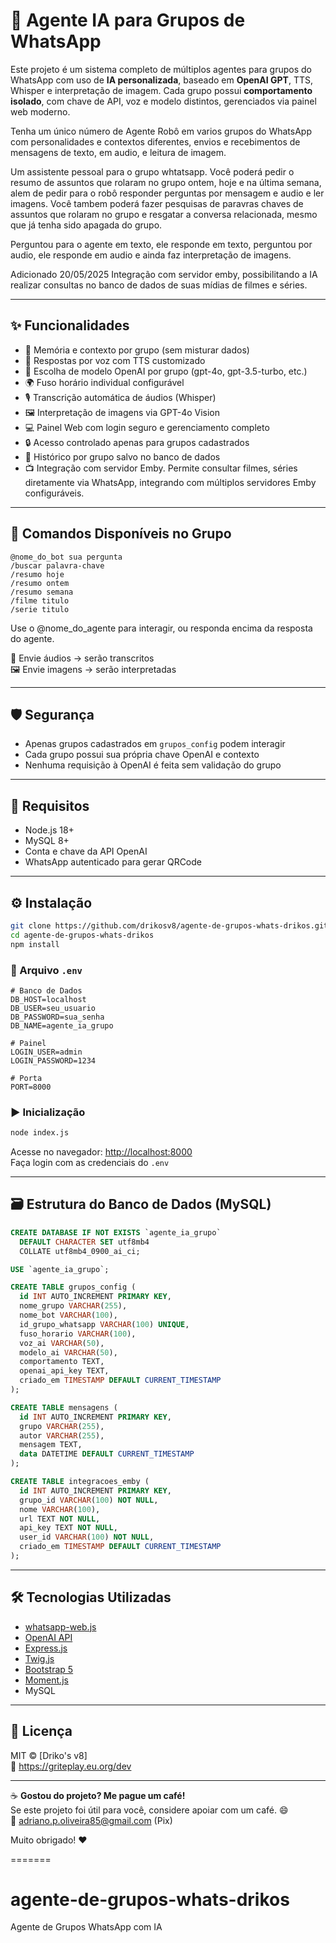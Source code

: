 # 🤖 Agente IA para Grupos de WhatsApp

Este projeto é um sistema completo de múltiplos agentes para grupos do WhatsApp com uso de **IA personalizada**, baseado em **OpenAI GPT**, TTS, Whisper e interpretação de imagem. 
Cada grupo possui **comportamento isolado**, com chave de API, voz e modelo distintos, gerenciados via painel web moderno.

Tenha um único número de Agente Robô em varios grupos do WhatsApp com personalidades e contextos diferentes, envios e recebimentos de mensagens de texto, em audio, e leitura de imagem.

Um assistente pessoal para o grupo whtatsapp.
Você poderá pedir o resumo de assuntos que rolaram no grupo ontem, hoje e na última semana, alem de pedir para o robô responder perguntas por mensagem e audio e ler imagens.
Você tambem poderá fazer pesquisas de paravras chaves de assuntos que rolaram no grupo e resgatar a conversa relacionada, mesmo que já tenha sido apagada do grupo. 

Perguntou para o agente em texto, ele responde em texto, perguntou por audio, ele responde em audio e ainda faz interpretação de imagens. 

Adicionado 20/05/2025 Integração com servidor emby, possibilitando a IA realizar consultas no banco de dados de suas mídias de filmes e séries.

---

## ✨ Funcionalidades

- 🧠 Memória e contexto por grupo (sem misturar dados)
- 📣 Respostas por voz com TTS customizado
- 🤖 Escolha de modelo OpenAI por grupo (gpt-4o, gpt-3.5-turbo, etc.)
- 🌍 Fuso horário individual configurável
- 🎙️ Transcrição automática de áudios (Whisper)
- 🖼️ Interpretação de imagens via GPT-4o Vision
- 💻 Painel Web com login seguro e gerenciamento completo
- 🔒 Acesso controlado apenas para grupos cadastrados
- 🧾 Histórico por grupo salvo no banco de dados
- 📺 Integração com servidor Emby.
  Permite consultar filmes, séries diretamente via WhatsApp, integrando com múltiplos servidores Emby configuráveis.

---

## 💬 Comandos Disponíveis no Grupo

```
@nome_do_bot sua pergunta
/buscar palavra-chave
/resumo hoje
/resumo ontem
/resumo semana
/filme titulo
/serie titulo
```
Use o @nome_do_agente para interagir, ou responda encima da resposta do agente.

🎤 Envie áudios → serão transcritos  
🖼️ Envie imagens → serão interpretadas

---

## 🛡️ Segurança

- Apenas grupos cadastrados em `grupos_config` podem interagir
- Cada grupo possui sua própria chave OpenAI e contexto
- Nenhuma requisição à OpenAI é feita sem validação do grupo

---

## 🧩 Requisitos

- Node.js 18+  
- MySQL 8+  
- Conta e chave da API OpenAI  
- WhatsApp autenticado para gerar QRCode

---

## ⚙️ Instalação

```bash
git clone https://github.com/drikosv8/agente-de-grupos-whats-drikos.git
cd agente-de-grupos-whats-drikos
npm install
```

### 📄 Arquivo `.env`

```env
# Banco de Dados
DB_HOST=localhost
DB_USER=seu_usuario
DB_PASSWORD=sua_senha
DB_NAME=agente_ia_grupo

# Painel
LOGIN_USER=admin
LOGIN_PASSWORD=1234

# Porta
PORT=8000
```

### ▶️ Inicialização

```bash
node index.js
```

Acesse no navegador: [http://localhost:8000](http://localhost:8000)  
Faça login com as credenciais do `.env`

---

## 🗃️ Estrutura do Banco de Dados (MySQL)

```sql
CREATE DATABASE IF NOT EXISTS `agente_ia_grupo`
  DEFAULT CHARACTER SET utf8mb4
  COLLATE utf8mb4_0900_ai_ci;

USE `agente_ia_grupo`;

CREATE TABLE grupos_config (
  id INT AUTO_INCREMENT PRIMARY KEY,
  nome_grupo VARCHAR(255),
  nome_bot VARCHAR(100),
  id_grupo_whatsapp VARCHAR(100) UNIQUE,
  fuso_horario VARCHAR(100),
  voz_ai VARCHAR(50),
  modelo_ai VARCHAR(50),
  comportamento TEXT,
  openai_api_key TEXT,
  criado_em TIMESTAMP DEFAULT CURRENT_TIMESTAMP
);

CREATE TABLE mensagens (
  id INT AUTO_INCREMENT PRIMARY KEY,
  grupo VARCHAR(255),
  autor VARCHAR(255),
  mensagem TEXT,
  data DATETIME DEFAULT CURRENT_TIMESTAMP
);

CREATE TABLE integracoes_emby (
  id INT AUTO_INCREMENT PRIMARY KEY,
  grupo_id VARCHAR(100) NOT NULL,
  nome VARCHAR(100),
  url TEXT NOT NULL,
  api_key TEXT NOT NULL,
  user_id VARCHAR(100) NOT NULL,
  criado_em TIMESTAMP DEFAULT CURRENT_TIMESTAMP
);
```

---

## 🛠️ Tecnologias Utilizadas

- [whatsapp-web.js](https://github.com/pedroslopez/whatsapp-web.js)
- [OpenAI API](https://platform.openai.com/docs)
- [Express.js](https://expressjs.com/)
- [Twig.js](https://github.com/twigjs/twig.js)
- [Bootstrap 5](https://getbootstrap.com/)
- [Moment.js](https://momentjs.com/)
- MySQL

---

## 🪪 Licença

MIT © [Driko's v8]  
🔗 https://griteplay.eu.org/dev


---

☕ **Gostou do projeto? Me pague um café!**  
Se este projeto foi útil para você, considere apoiar com um café. 😄  
📩 adriano.p.oliveira85@gmail.com (Pix)

Muito obrigado! ❤️

=======
# agente-de-grupos-whats-drikos
Agente de Grupos WhatsApp com IA
